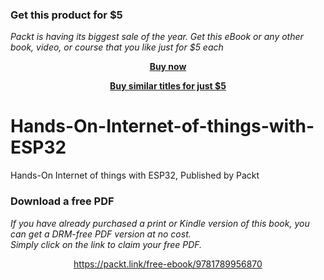 
### Get this product for $5

<i>Packt is having its biggest sale of the year. Get this eBook or any other book, video, or course that you like just for $5 each</i>


<b><p align='center'>[Buy now](https://packt.link/9781789956870)</p></b>


<b><p align='center'>[Buy similar titles for just $5](https://subscription.packtpub.com/search)</p></b>


# Hands-On-Internet-of-things-with-ESP32
Hands-On Internet of things with ESP32, Published by Packt
### Download a free PDF

 <i>If you have already purchased a print or Kindle version of this book, you can get a DRM-free PDF version at no cost.<br>Simply click on the link to claim your free PDF.</i>
<p align="center"> <a href="https://packt.link/free-ebook/9781789956870">https://packt.link/free-ebook/9781789956870 </a> </p>